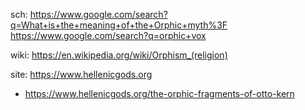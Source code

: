 sch: https://www.google.com/search?q=What+is+the+meaning+of+the+Orphic+myth%3F https://www.google.com/search?q=orphic+vox

wiki: https://en.wikipedia.org/wiki/Orphism_(religion)

site: https://www.hellenicgods.org
- https://www.hellenicgods.org/the-orphic-fragments-of-otto-kern
